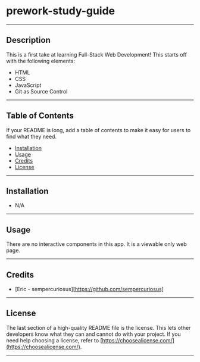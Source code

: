 # prework-study-guide

---

## Description

This is a first take at learning Full-Stack Web Development! This starts off with the following elements:

- HTML
- CSS
- JavaScript
- Git as Source Control

---

## Table of Contents

If your README is long, add a table of contents to make it easy for users to find what they need.

- [Installation](#installation)
- [Usage](#usage)
- [Credits](#credits)
- [License](#license)

---

## Installation

- N/A

---

## Usage

There are no interactive components in this app. It is a viewable only web page.

---

## Credits

- [Eric - sempercuriosus][https://github.com/sempercuriosus]

---

## License

The last section of a high-quality README file is the license. This lets other developers know what they can and cannot do with your project. If you need help choosing a license, refer to [https://choosealicense.com/](https://choosealicense.com/).

---
